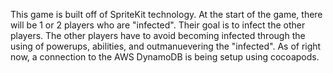 This game is built off of SpriteKit technology. At the start of the game, there will be 1 or 2 players who are "infected". Their goal is to infect the other players. The other players have to avoid becoming infected through the using of powerups, abilities, and outmanuevering the "infected". As of right now, a connection to the AWS DynamoDB is being setup using cocoapods.
